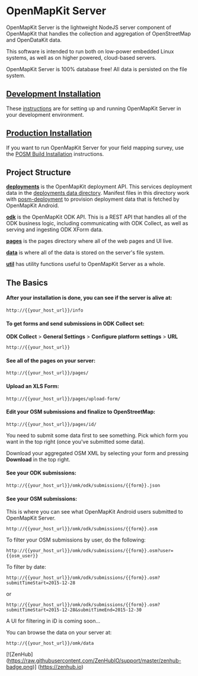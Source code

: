 # OpenMapKit Server

OpenMapKit Server is the lightweight NodeJS server component of OpenMapKit that
handles the collection and aggregation of OpenStreetMap and OpenDataKit data.

This software is intended to run both on low-power embedded Linux systems,
as well as on higher powered, cloud-based servers.

OpenMapKit Server is 100% database free! All data is persisted on the file system.

## [Development Installation](docs/development-installation.md)

These [instructions](docs/development-installation.md) are for setting up 
and running OpenMapKit Server in your development environment.

## [Production Installation](docs/posm-build-installation.md)

If you want to run OpenMapKit Server for your field mapping survey, use the 
[POSM Build Installation](docs/posm-build-installation.md) instructions.


## Project Structure

[__deployments__](deployments) is the OpenMapKit 
deployment API. This services deployment data in the 
[deployments data directory](data/deployments).
Manifest files in this directory work with [posm-deployment](https://github.com/AmericanRedCross/posm-deployment)
to provision deployment data that is fetched by OpenMapKit Android.

[__odk__](odk) is the OpenMapKit ODK API. 
This is a REST API that handles all of the ODK business logic, including communicating with ODK Collect,
as well as serving and ingesting ODK XForm data.

[__pages__](pages) is the pages directory where 
all of the web pages and UI live.

[__data__](data) is where all of the data is stored on the server's file system.

[__util__](util) has utility functions 
useful to OpenMapKit Server as a whole.


## The Basics

#### After your installation is done, you can see if the server is alive at:

    http://{{your_host_url}}/info

#### To get forms and send submissions in ODK Collect set:

__ODK Collect__ > __General Settings__ > __Configure platform settings__ > __URL__

    http://{{your_host_url}}

#### See all of the pages on your server:

    http://{{your_host_url}}/pages/

#### Upload an XLS Form:

    http://{{your_host_url}}/pages/upload-form/

#### Edit your OSM submissions and finalize to OpenStreetMap:

    http://{{your_host_url}}/pages/id/

You need to submit some data first to see something. Pick which form you 
want in the top right (once you've submitted some data).

Download your aggregated OSM XML by selecting your form and pressing 
__Download__ in the top right.

#### See your ODK submissions:

    http://{{your_host_url}}/omk/odk/submissions/{{form}}.json

#### See your OSM submissions:

This is where you can see what OpenMapKit Android users submitted to 
OpenMapKit Server.

    http://{{your_host_url}}/omk/odk/submissions/{{form}}.osm

To filter your OSM submissions by user, do the following:

    http://{{your_host_url}}/omk/odk/submissions/{{form}}.osm?user={{osm_user}}

To filter by date:

    http://{{your_host_url}}/omk/odk/submissions/{{form}}.osm?submitTimeStart=2015-12-28

or

    http://{{your_host_url}}/omk/odk/submissions/{{form}}.osm?submitTimeStart=2015-12-28&submitTimeEnd=2015-12-30

A UI for filtering in iD is coming soon...

You can browse the data on your server at:

    http://{{your_host_url}}/omk/data



[![ZenHub] (https://raw.githubusercontent.com/ZenHubIO/support/master/zenhub-badge.png)] (https://zenhub.io)
